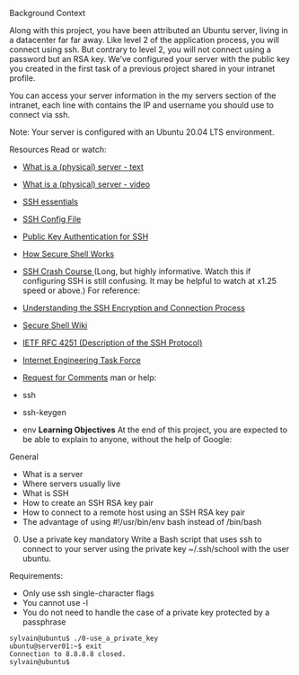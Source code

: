 Background Context


Along with this project, you have been attributed an Ubuntu server, living in a datacenter far far away. Like level 2 of the application process, you will connect using ssh. But contrary to level 2, you will not connect using a password but an RSA key. We’ve configured your server with the public key you created in the first task of a previous project shared in your intranet profile.

You can access your server information in the my servers section of the intranet, each line with contains the IP and username you should use to connect via ssh.

Note: Your server is configured with an Ubuntu 20.04 LTS environment.

Resources
Read or watch:

- [What is a (physical) server - text](https://intranet.alxswe.com/rltoken/dkgW9lKiBRiUZHfq0MDJuw)
- [What is a (physical) server - video](https://intranet.alxswe.com/rltoken/AxFcTdcXUCsrVp01X_EbFA)
- [SSH essentials](https://intranet.alxswe.com/rltoken/ux0eM1QU9reNyG45b0erAQ)
- [SSH Config File](https://intranet.alxswe.com/rltoken/Rc9FpSy4ZaQWPlcWLinbNw)
- [Public Key Authentication for SSH](https://intranet.alxswe.com/rltoken/tOcxk5mtkedBM0WxyDZxTw)
- [How Secure Shell Works](https://intranet.alxswe.com/rltoken/j0atjRrVfZ6F810qmPfAzA)
- [SSH Crash Course ](https://intranet.alxswe.com/rltoken/FKqd8CjxExmpWGu6xGavKw)(Long, but highly informative. Watch this if configuring SSH is still confusing. It may be helpful to watch at x1.25 speed or above.)
For reference:

- [Understanding the SSH Encryption and Connection Process](https://intranet.alxswe.com/rltoken/JB-Vi4dR3q6nF4MBhsn8kQ)
- [Secure Shell Wiki](https://intranet.alxswe.com/rltoken/SpiYWE79Yfr_vWDg42dzCw)
- [IETF RFC 4251 (Description of the SSH Protocol)](https://intranet.alxswe.com/rltoken/f2O0OQq9tch2MYeNAzkg5w)
- [Internet Engineering Task Force](https://intranet.alxswe.com/rltoken/gd1W1UvB0KeJVWwM8BLvhA)
- [Request for Comments](https://intranet.alxswe.com/rltoken/jb-IrnQnUh-PsEDlbAU0Kw)
man or help:
- ssh
- ssh-keygen
- env
**Learning Objectives**
At the end of this project, you are expected to be able to explain to anyone, without the help of Google:

General
- What is a server
- Where servers usually live
- What is SSH
- How to create an SSH RSA key pair
- How to connect to a remote host using an SSH RSA key pair
- The advantage of using #!/usr/bin/env bash instead of /bin/bash
0. Use a private key
mandatory
Write a Bash script that uses ssh to connect to your server using the private key ~/.ssh/school with the user ubuntu.

Requirements:

- Only use ssh single-character flags
- You cannot use -l
- You do not need to handle the case of a private key protected by a passphrase
```
sylvain@ubuntu$ ./0-use_a_private_key
ubuntu@server01:~$ exit
Connection to 8.8.8.8 closed.
sylvain@ubuntu$
```

